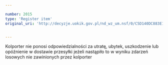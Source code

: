 ```yaml
---

number: 2015
type: 'Register item'
original_uri: 'http://decyzje.uokik.gov.pl/nd_wz_um.nsf/0/C5D140DC883E13BAC125779600307BC6?OpenDocument'


---
```


Kolporter nie ponosi odpowiedzialności za utratę, ubytek, uszkodzenie lub opóźnienie w dostawie przesyłki jeżeli nastąpiło to w wyniku zdarzeń losowych nie zawinionych przez kolporter
